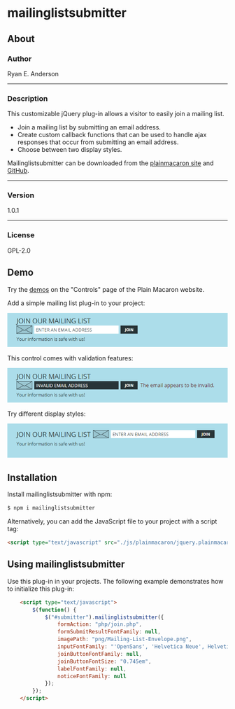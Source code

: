 # mailinglistsubmitter

## About

### Author

Ryan E. Anderson

---

### Description

This customizable jQuery plug-in allows a visitor to easily join a mailing list.

  - Join a mailing list by submitting an email address.
  - Create custom callback functions that can be used to handle ajax responses that occur from submitting an email address.
  - Choose between two display styles.

Mailinglistsubmitter can be downloaded from the [plainmacaron site] and [GitHub].

---

### Version

1.0.1

---

### License

GPL-2.0

## Demo

Try the [demos] on the "Controls" page of the Plain Macaron website.

Add a simple mailing list plug-in to your project:

![screenshot 1](https://raw.githubusercontent.com/plainmacaron/mailinglistsubmitter/master/screenshots/screenshot-1.png)

This control comes with validation features:

![screenshot 2](https://raw.githubusercontent.com/plainmacaron/mailinglistsubmitter/master/screenshots/screenshot-2.png)

Try different display styles:

![screenshot 3](https://raw.githubusercontent.com/plainmacaron/mailinglistsubmitter/master/screenshots/screenshot-3.png)

## Installation

Install mailinglistsubmitter with npm:

```sh
$ npm i mailinglistsubmitter
```

Alternatively, you can add the JavaScript file to your project with a script tag:

```html
<script type="text/javascript" src="./js/plainmacaron/jquery.plainmacaron.mailinglistsubmitter.js"></script>
```

## Using mailinglistsubmitter

Use this plug-in in your projects. The following example demonstrates how to initialize this plug-in:

```html
    <script type="text/javascript">
        $(function() {
            $("#submitter").mailinglistsubmitter({
                formAction: "php/join.php",
                formSubmitResultFontFamily: null,
                imagePath: "png/Mailing-List-Envelope.png",
                inputFontFamily: "'OpenSans', 'Helvetica Neue', Helvetica, Arial, sans-serif",
                joinButtonFontFamily: null,
                joinButtonFontSize: "0.745em",
                labelFontFamily: null,
                noticeFontFamily: null
            });
        });
    </script>
```

[plainmacaron site]: <http://plainmacaron.com/> "Plain Macaron website"
[GitHub]: <https://github.com/plainmacaron/mailinglistsubmitter> "GitHub Repository"
[Demos]: <http://plainmacaron.com/Controls/> "Demos Page"

